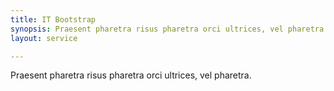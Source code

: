 ```yaml
---
title: IT Bootstrap
synopsis: Praesent pharetra risus pharetra orci ultrices, vel pharetra.
layout: service

---
```

Praesent pharetra risus pharetra orci ultrices, vel pharetra.
